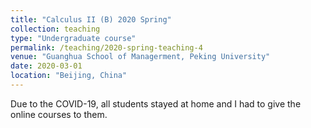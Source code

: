 ```yaml
---
title: "Calculus II (B) 2020 Spring"
collection: teaching
type: "Undergraduate course"
permalink: /teaching/2020-spring-teaching-4
venue: "Guanghua School of Managerment, Peking University"
date: 2020-03-01
location: "Beijing, China"
---
```


Due to the COVID-19, all students stayed at home and I had to give the online courses to them.
